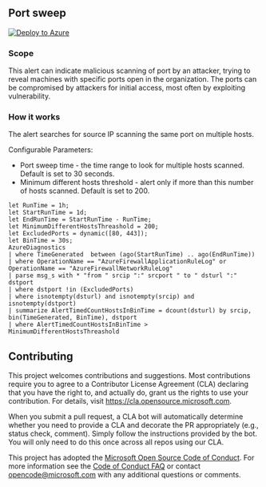 ## Port sweep

[![Deploy to Azure](https://aka.ms/deploytoazurebutton)](https://portal.azure.com/#create/Microsoft.Template/uri/https%3A%2F%2Fraw.githubusercontent.com%2FAzure%2FAzure-Network-Security%2Fmaster%2FAzure%2520Firewall%2FQueries%2520and%2520Alerts%2FPort%2520Sweep%2FPortSweep.json)

### Scope
This alert can indicate malicious scanning of port by an attacker, trying to reveal machines with specific ports open in the organization. The ports can be compromised by attackers for initial access, most often by exploiting vulnerability.

### How it works
The alert searches for source IP scanning the same port on multiple hosts.

Configurable Parameters:
- Port sweep time - the time range to look for multiple hosts scanned. Default is set to 30 seconds.
- Minimum different hosts threshold - alert only if more than this number of hosts scanned. Default is set to 200.

```
let RunTime = 1h;
let StartRunTime = 1d;
let EndRunTime = StartRunTime - RunTime;
let MinimumDifferentHostsThreashold = 200;
let ExcludedPorts = dynamic([80, 443]);
let BinTime = 30s;
AzureDiagnostics
| where TimeGenerated  between (ago(StartRunTime) .. ago(EndRunTime))
| where OperationName == "AzureFirewallApplicationRuleLog" or OperationName == "AzureFirewallNetworkRuleLog"
| parse msg_s with * "from " srcip ":" srcport " to " dsturl ":" dstport
| where dstport !in (ExcludedPorts)
| where isnotempty(dsturl) and isnotempty(srcip) and isnotempty(dstport)
| summarize AlertTimedCountHostsInBinTime = dcount(dsturl) by srcip, bin(TimeGenerated, BinTime), dstport
| where AlertTimedCountHostsInBinTime > MinimumDifferentHostsThreashold
```

## Contributing

This project welcomes contributions and suggestions.  Most contributions require you to agree to a
Contributor License Agreement (CLA) declaring that you have the right to, and actually do, grant us
the rights to use your contribution. For details, visit https://cla.opensource.microsoft.com.

When you submit a pull request, a CLA bot will automatically determine whether you need to provide
a CLA and decorate the PR appropriately (e.g., status check, comment). Simply follow the instructions
provided by the bot. You will only need to do this once across all repos using our CLA.

This project has adopted the [Microsoft Open Source Code of Conduct](https://opensource.microsoft.com/codeofconduct/).
For more information see the [Code of Conduct FAQ](https://opensource.microsoft.com/codeofconduct/faq/) or
contact [opencode@microsoft.com](mailto:opencode@microsoft.com) with any additional questions or comments.
